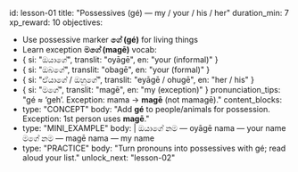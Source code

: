 id: lesson-01
title: "Possessives (gé) — my / your / his / her"
duration_min: 7
xp_reward: 10
objectives:
  - Use possessive marker **ගේ (gé)** for living things
  - Learn exception **මගේ (magē)**
vocab:
  - { si: "ඔයාගේ", translit: "oyāgē", en: "your (informal)" }
  - { si: "ඔබගේ", translit: "obagē", en: "your (formal)" }
  - { si: "ඒයාගේ / ඔහුගේ", translit: "eyāgē / ohugē", en: "her / his" }
  - { si: "මගේ", translit: "magē", en: "my (exception)" }
pronunciation_tips: "gé ≈ ‘geh’. Exception: mama → **magē** (not mamagē)."
content_blocks:
  - type: "CONCEPT"
    body: "Add **gé** to people/animals for possession. Exception: 1st person uses **magē**."
  - type: "MINI_EXAMPLE"
    body: |
      ඔයාගේ නම — oyāgē nama — your name
      මගේ නම — magē nama — my name
  - type: "PRACTICE"
    body: "Turn pronouns into possessives with gé; read aloud your list."
unlock_next: "lesson-02"
